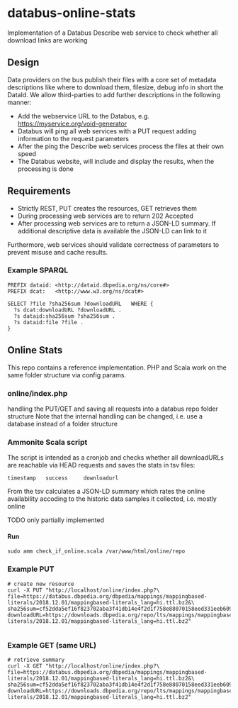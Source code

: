 # databus-online-stats
Implementation of a Databus Describe web service to check whether all download links are working

## Design
Data providers on the bus publish their files with a core set of metadata descriptions like where to download them, filesize, debug info in short the DataId.
We allow third-parties to add further descriptions in the following manner:
* Add the webservice URL to the Databus, e.g. https://myservice.org/void-generator
* Databus will ping all web services with a PUT request adding information to the request parameters
* After the ping the Describe web services process the files at their own speed
* The Databus website, will include and display the results, when the processing is done

## Requirements
* Strictly REST, PUT creates the resources, GET retrieves them
* During processing web services are to return 202 Accepted
* After processing web services are to return a JSON-LD summary. If additional descriptive data is available the JSON-LD can link to it

Furthermore, web services should validate correctness of parameters to prevent misuse and cache results.

### Example SPARQL
```
PREFIX dataid: <http://dataid.dbpedia.org/ns/core#>
PREFIX dcat:   <http://www.w3.org/ns/dcat#>

SELECT ?file ?sha256sum ?downloadURL   WHERE {
  ?s dcat:downloadURL ?downloadURL . 
  ?s dataid:sha256sum ?sha256sum .
  ?s dataid:file ?file .
} 
```


## Online Stats
This repo contains a reference implementation.
PHP and Scala work on the same folder structure via config params.

### online/index.php
handling the PUT/GET and saving all requests into a databus repo folder structure
Note that the internal handling can be changed, i.e. use a database instead of a folder structure

### Ammonite Scala script
The script is intended as a cronjob and checks whether all downloadURLs are reachable via HEAD requests and saves the stats in tsv files:
```
timestamp	success		downloadurl
```
From the tsv calculates a JSON-LD summary which rates the online availability accoding to the historic data samples it collected, i.e. mostly online

TODO only partially implemented

#### Run
```
sudo amm check_if_online.scala /var/www/html/online/repo
```



### Example PUT
```
# create new resource
curl -X PUT "http://localhost/online/index.php?\
file=https://databus.dbpedia.org/dbpedia/mappings/mappingbased-literals/2018.12.01/mappingbased-literals_lang=hi.ttl.bz2&\
sha256sum=cf52dda5ef16f823702aba3f41db14e4f2d1f758e88070158eed331eeb609ec5&\
downloadURL=https://downloads.dbpedia.org/repo/lts/mappings/mappingbased-literals/2018.12.01/mappingbased-literals_lang=hi.ttl.bz2"
 
```
### Example GET (same URL)
```
# retrieve summary
curl -X GET "http://localhost/online/index.php?\
file=https://databus.dbpedia.org/dbpedia/mappings/mappingbased-literals/2018.12.01/mappingbased-literals_lang=hi.ttl.bz2&\
sha256sum=cf52dda5ef16f823702aba3f41db14e4f2d1f758e88070158eed331eeb609ec5&\
downloadURL=https://downloads.dbpedia.org/repo/lts/mappings/mappingbased-literals/2018.12.01/mappingbased-literals_lang=hi.ttl.bz2"
 
```

